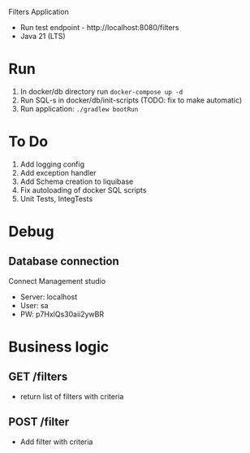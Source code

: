 Filters Application
* Run test endpoint - http://localhost:8080/filters
* Java 21 (LTS)

# Run
1. In docker/db directory run `docker-compose up -d`
2. Run SQL-s in docker/db/init-scripts (TODO: fix to make automatic)
3. Run application: `./gradlew bootRun`

# To Do
1. Add logging config
2. Add exception handler
3. Add Schema creation to liquibase
4. Fix autoloading of docker SQL scripts
5. Unit Tests, IntegTests

# Debug
## Database connection
Connect Management studio
* Server: localhost
* User: sa
* PW: p7HxlQs30aii2ywBR

# Business logic
## GET /filters
* return list of filters with criteria

## POST /filter
* Add filter with criteria
